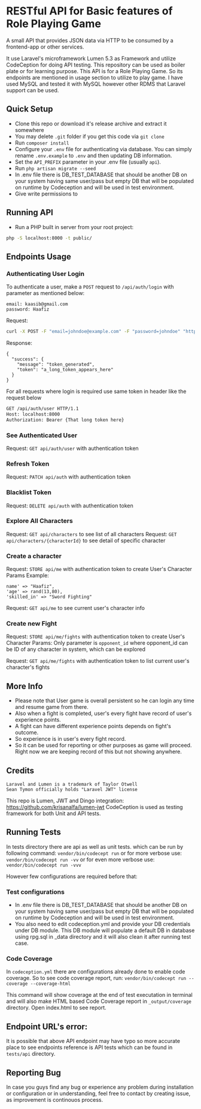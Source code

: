 # RESTful API for Basic features of Role Playing Game

A small API that provides JSON data via HTTP to be consumed by a frontend-app or other services.

It use Laravel's microframework Lumen 5.3 as Framework and utilize CodeCeption for doing API testing.
This repository can be used as boiler plate or for learning purpose. This API is for a Role Playing Game. So its endpoints are mentioned in usage section to utilize to play game.
I have used MySQL and tested it with MySQL however other RDMS that Laravel support can be used.


## Quick Setup

- Clone this repo or download it's release archive and extract it somewhere
- You may delete `.git` folder if you get this code via `git clone`
- Run `composer install`
- Configure your `.env` file for authenticating via database. You can simply rename `.env.example` to `.env` and then updating DB information.
- Set the `API_PREFIX` parameter in your .env file (usually `api`).
- Run `php artisan migrate --seed`
- In .env file there is DB_TEST_DATABASE that should be another DB on your system having same user/pass but empty DB that will be populated on runtime by Codeception and will be used in test environment.
- Give write permissions to 


## Running API

- Run a PHP built in server from your root project:

```sh
php -S localhost:8000 -t public/
```


## Endpoints Usage

### Authenticating User Login
To authenticate a user, make a `POST` request to `/api/auth/login` with parameter as mentioned below:

```
email: kaasib@gmail.com
password: Haafiz
```

Request:

```sh
curl -X POST -F "email=johndoe@example.com" -F "password=johndoe" "http://localhost:8000/api/auth/login"
```

Response:

```
{
  "success": {
    "message": "token_generated",
    "token": "a_long_token_appears_here"
  }
}
```
For all requests where login is required use same token in header like the request below

```sh
GET /api/auth/user HTTP/1.1
Host: localhost:8000
Authorization: Bearer {That long token here}
```

### See Authenticated User

Request: `GET api/auth/user`  with authentication token

### Refresh Token

Request: `PATCH api/auth`  with authentication token

### Blacklist Token

Request: `DELETE api/auth`  with authentication token

### Explore All Characters
Request: `GET api/characters`  to see list of all characters
Request: `GET api/characters/{characterId}`  to see detail of specific character

### Create a character
Request: `STORE api/me`  with authentication token  to create User's Character
Params Example: 
```
name' => "Haafiz",
'age' => rand(13,80),
'skilled_in' => "Sword Fighting"
```


Request: `GET api/me`  to see current user's character info

### Create new Fight
Request: `STORE api/me/fights`  with authentication token  to create User's Character
Params: Only parameter is `opponent_id` where opponent_id can be ID of any character in system, which can be explored


Request: `GET api/me/fights`  with authentication token to list current user's character's fights

## More Info
- Please note that User game is overall persistent so he can login any time and resume game from there.
- Also when a fight is completed, user's every fight have record of user's experience points. 
- A fight can have different experience points depends on fight's outcome.
- So experience is in user's every fight record.
- So it can be used for reporting or other purposes as game will proceed. Right now we are keeping record of this but not showing anywhere.

## Credits

```
Laravel and Lumen is a trademark of Taylor Otwell
Sean Tymon officially holds "Laravel JWT" license
```
This repo is Lumen, JWT and Dingo integration: https://github.com/krisanalfa/lumen-jwt 
CodeCeption is used as testing framework for both Unit and API tests.


## Running Tests
In tests directory there are api as well as unit tests.  which can be run by following command:
`vendor/bin/codecept run`
or for more verbose use:
`vendor/bin/codecept run -vv`
or for even more verbose use:
`vendor/bin/codecept run -vvv`

However few configurations are required before that: 
### Test configurations

- In .env file there is DB_TEST_DATABASE that should be another DB on your system having same user/pass but empty DB that will be populated on runtime by Codeception and will be used in test environment. 
- You also need to edit codeception.yml and provide your DB credentials under DB module. 
This DB module will populate a default DB in database using rpg.sql in _data directory and it will also clean it after running test case. 

### Code Coverage
In `codeception.yml` there are configurations already done to enable code coverage. So to see code coverage report, run:
`vendor/bin/codecept run --coverage --coverage-html`

This command will show coverage at the end of test executation in terminal and will also make HTML based Code Coverage report in 
`_output/coverage` directory. Open index.html to see report.

## Endpoint URL's error:
It is possible that above API endpoint may have typo so more accurate place to see endpoints reference is API tests which can be found in `tests/api` directory. 


## Reporting Bug
In case you guys find any bug or experience any problem during installation or configuration or in understanding, feel free to contact by creating issue, as improvement is continouos process.